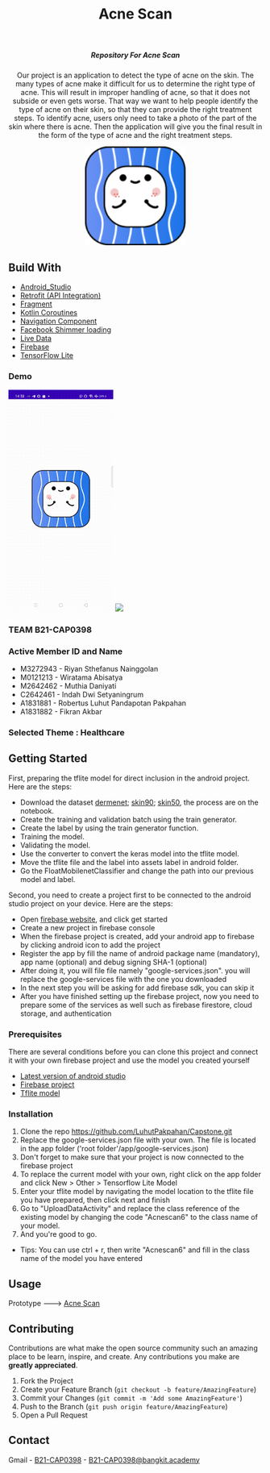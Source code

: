 <!-- ABOUT THE PROJECT -->
<h1 align="center">Acne Scan</h1></br>

<h5 align="center">
Repository For Acne Scan
</h5>

<p align="center">
Our project is an application to detect the type of acne on the skin. The many types of acne make it difficult for us to determine the right type of acne. This will result in improper handling of acne, so that it does not subside or even gets worse. That way we want to help people identify the type of acne on their skin, so that they can provide the right treatment steps. To identify acne, users only need to take a photo of the part of the skin where there is acne. Then the application will give you the final result in the form of the type of acne and the right treatment steps.
</p>

<p align="center">
<img src="./app/src/main/res/drawable/acne_scan_splashscreen.png" width="200">
</p>

## Build With

- [Android_Studio](https://developer.android.com/studio/)
- [Retrofit (API Integration)](https://square.github.io/retrofit/)
- [Fragment](https://developer.android.com/guide/fragments)
- [Kotlin Coroutines](https://developer.android.com/kotlin/coroutines)
- [Navigation Component](https://developer.android.com/guide/navigation/navigation-getting-started)
- [Facebook Shimmer loading](https://github.com/facebook/shimmer-android)
- [Live Data](https://developer.android.com/topic/libraries/architecture/livedata)
- [Firebase](https://firebase.google.com/)
- [TensorFlow Lite](https://www.tensorflow.org/lite/)

### Demo

<img src="https://github.com/FikranAkbar/Acne-Scan/blob/master/20211227_143949.gif"  height="440" />    <img src="https://github.com/FikranAkbar/Acne-Scan/blob/master/20211227_144221.gif"  height="440" />

### TEAM B21-CAP0398

### Active Member ID and Name

* M3272943 - Riyan Sthefanus Nainggolan
* M0121213 - Wiratama Abisatya
* M2642462  - Muthia Daniyati 
* C2642461 - Indah Dwi Setyaningrum
* A1831881 - Robertus Luhut Pandapotan Pakpahan
* A1831882 - Fikran Akbar

### Selected Theme : Healthcare

## Getting Started

First, preparing the tflite model for direct inclusion in the android project. Here are the steps:
* Download the dataset [dermenet](www.dermnet.com0); [skin90](https://www.kaggle.com/dinartas/skin90); [skin50](https://www.kaggle.com/dinartas/skin50), the process are on the notebook.
* Create the training and validation batch using the train generator.
* Create the label by using the train generator function.
* Training the model.
* Validating the model.
* Use the converter to convert the keras model into the tflite model.
* Move the tflite file and the label into assets label in android folder.
* Go the FloatMobilenetClassifier and change the path into our previous model and label.

Second, you need to create a project first to be connected to the android studio project on your device. Here are the steps:
* Open [firebase website](www.firebase.google.com), and click get started
* Create a new project in firebase console
* When the firebase project is created, add your android app to firebase by clicking android icon to add the project
* Register the app by fill the name of android package name (mandatory), app name (optional) and debug signing SHA-1 (optional)
* After doing it, you will file file namely "google-services.json". you will replace the google-services file with the one you downloaded
* In the next step you will be asking for add firebase sdk, you can skip it
* After you have finished setting up the firebase project, now you need to prepare some of the services as well such as firebase firestore, cloud storage, and authentication

### Prerequisites

There are several conditions before you can clone this project and connect it with your own firebase project and use the model you created yourself
* [Latest version of android studio](https://developer.android.com/?hl=id)
* [Firebase project](https://console.firebase.google.com/u/0/)
* [Tflite model](https://www.tensorflow.org/lite/guide)

### Installation

1. Clone the repo https://github.com/LuhutPakpahan/Capstone.git
2. Replace the google-services.json file with your own. The file is located in the app folder ('root folder'/app/google-services.json)
3. Don't forget to make sure that your project is now connected to the firebase project
4. To replace the current model with your own, right click on the app folder and click New > Other > Tensorflow Lite Model
5. Enter your tflite model by navigating the model location to the tflite file you have prepared, then click next and finish
6. Go to "UploadDataActivity" and replace the class reference of the existing model by changing the code "Acnescan6" to the class name of your model.
7. And you're good to go.
* Tips: You can use ctrl + r, then write "Acnescan6" and fill in the class name of the model you have entered


<!-- USAGE EXAMPLES -->
## Usage

Prototype ---> [Acne Scan](https://www.figma.com/proto/1rpityhZ5BBXvVF19rVUpJ/Acne-Scan?node-id=18%3A7391&scaling=contain&page-id=14%3A2)



<!-- CONTRIBUTING -->
## Contributing

Contributions are what make the open source community such an amazing place to be learn, inspire, and create. Any contributions you make are **greatly appreciated**.

1. Fork the Project
2. Create your Feature Branch (`git checkout -b feature/AmazingFeature`)
3. Commit your Changes (`git commit -m 'Add some AmazingFeature'`)
4. Push to the Branch (`git push origin feature/AmazingFeature`)
5. Open a Pull Request



<!-- CONTACT -->
## Contact

Gmail - [B21-CAP0398](https://groups.google.com/a/bangkit.academy/g/b21-cap0398/about?pli=1) - B21-CAP0398@bangkit.academy

